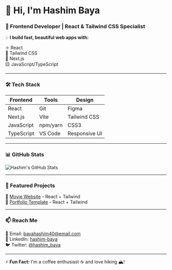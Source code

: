 # 👋 Hi, I'm Hashim Baya  
### 🚀 Frontend Developer | React & Tailwind CSS Specialist  

💡 **I build fast, beautiful web apps with:**  

⚛️ React  
🎨 Tailwind CSS  
📱 Next.js  
🟨 JavaScript/TypeScript  

---

### 🛠️ Tech Stack  

| Frontend      | Tools         | Design       |
|--------------|--------------|--------------|
| React        | Git          | Figma        |
| Next.js      | Vite         | Tailwind CSS |
| JavaScript   | npm/yarn     | CSS3         |
| TypeScript   | VS Code      | Responsive UI|

---

### 📊 GitHub Stats  

![Hashim's GitHub Stats](https://github-readme-stats.vercel.app/api?username=Hashim-baya&show_icons=true&theme=radical)  

---

### 🌟 Featured Projects  

🔗 [Movie Website]((https://github.com/Hashim-baya/ALX-FE-CAPSTONE-PROJECT)) - React + Tailwind  
🔗 [Portfolio Template]((https://github.com/Hashim-baya/CODSOFT/tree/main/PERSONAL-PORTFOLIO-WEBSITE)) - React + Tailwind  

---

### 📫 Reach Me  

📧 Email: bayahashim40@email.com  
🔗 LinkedIn: [hashim-baya](https://linkedin.com/in/hashim-baya)  
🐦 Twitter: [@hashim_baya](https://x.com/hashim_baya)  

---

⚡ **Fun Fact:** I'm a coffee enthusiast ☕ and love hiking 🏔️!
